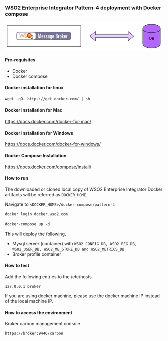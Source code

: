 ### WSO2 Enterprise Integrator Pattern-4 deployment with Docker compose

![pattern-design](../patterns/design/wso2ei-6.1.1-pattern-4.png)

#### Pre-requisites

 * Docker
 * Docker compose

#### Docker installation for linux
```
wget -qO- https://get.docker.com/ | sh
```

#### Docker installation for Mac

https://docs.docker.com/docker-for-mac/

#### Docker installation for Windows

https://docs.docker.com/docker-for-windows/

#### Docker Compose Installation

https://docs.docker.com/compose/install/

#### How to run

The downloaded or cloned local copy of WSO2 Enterprise Integrator Docker artifacts will be referred as `DOCKER_HOME`.

Navigate to `<DOCKER_HOME>/docker-compose/pattern-4`

```
docker login docker.wso2.com 

docker-compose up -d
```

This will deploy the following,

* Mysql server (container) with `WSO2_CONFIG_DB, WSO2_REG_DB, WSO2_USER_DB, WSO2_MB_STORE_DB and WSO2_METRICS_DB`
* Broker profile container 

#### How to test

Add the following entries to the /etc/hosts
```
127.0.0.1 broker
```

If you are using docker machine, please use the docker machine IP instead of the local machine IP.

#### How to access the environment

Broker carbon management console

```
https://broker:9446/carbon
```
